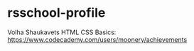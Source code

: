# rsschool-profile
Volha Shaukavets
HTML CSS Basics: https://www.codecademy.com/users/moonery/achievements